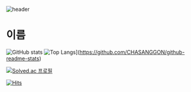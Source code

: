 ![header](https://capsule-render.vercel.app/api?type=wave&color=auto&text=CHASANGGON%20)
# 이름


![GitHub stats](https://github-readme-stats.vercel.app/api?username=CHASANGGON&show_icons=true&theme=radical)
![Top Langs](https://github-readme-stats.vercel.app/api/top-langs/?username=CHASANGGON)](https://github.com/CHASANGGON/github-readme-stats)



[![Solved.ac
프로필](http://mazassumnida.wtf/api/generate_badge?boj=yg9618)](https://solved.ac/yg9618)



[![Hits](https://hits.seeyoufarm.com/api/count/incr/badge.svg?url=https%3A%2F%2Fgithub.com%2Fgjbae1212%2Fhit-counter)](https://hits.seeyoufarm.com)

